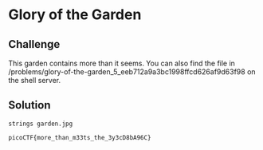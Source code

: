 # Glory of the Garden

## Challenge
This garden contains more than it seems. You can also find the file in /problems/glory-of-the-garden_5_eeb712a9a3bc1998ffcd626af9d63f98 on the shell server.

## Solution
```
strings garden.jpg
```
`picoCTF{more_than_m33ts_the_3y3cD8bA96C}`